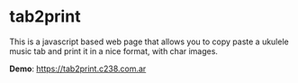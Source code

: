 # tab2print

This is a javascript based web page that allows you to copy paste a ukulele music tab and print it in a nice format, with char images.


**Demo**: https://tab2print.c238.com.ar



